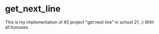# get_next_line
This is my implementation of #2 project "get next line" in school 21.
:) With all bonuses.
